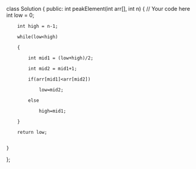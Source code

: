 class Solution
{
    public:
    int peakElement(int arr[], int n)
    {
       // Your code here
        int low = 0;

        int high = n-1;

        while(low<high)

        {

            int mid1 = (low+high)/2;

            int mid2 = mid1+1;

            if(arr[mid1]<arr[mid2])

                low=mid2;

            else

                high=mid1;

        }

        return low;
       
       
    }
};
